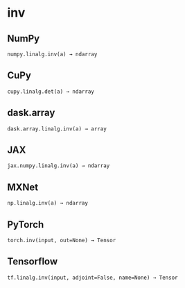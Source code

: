 # inv

## NumPy

```
numpy.linalg.inv(a) → ndarray
```

## CuPy

```
cupy.linalg.det(a) → ndarray
```

## dask.array

```
dask.array.linalg.inv(a) → array
```

## JAX

```
jax.numpy.linalg.inv(a) → ndarray
```

## MXNet

```
np.linalg.inv(a) → ndarray
```

## PyTorch

```
torch.inv(input, out=None) → Tensor
```

## Tensorflow

```
tf.linalg.inv(input, adjoint=False, name=None) → Tensor
```
